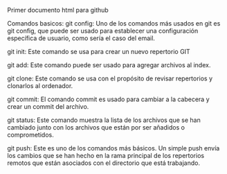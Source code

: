 Primer documento html para github

Comandos basicos:
git config: Uno de los comandos más usados en git es git config, que puede ser usado para establecer una configuración específica de usuario, como sería el caso del email.

git init: Este comando se usa para crear un nuevo repertorio GIT

git add: Este comando puede ser usado para agregar archivos al index.

git clone: Este comando se usa con el propósito de revisar repertorios y clonarlos al ordenador.

git commit: El comando commit es usado para cambiar a la cabecera y crear un commit del archivo. 

git status: Este comando muestra la lista de los archivos que se han cambiado junto con los archivos que están por ser añadidos o comprometidos.

git push: Este es uno de los comandos más básicos. Un simple push envía los cambios que se han hecho en la rama principal de los repertorios remotos que están asociados con el directorio que está trabajando.


